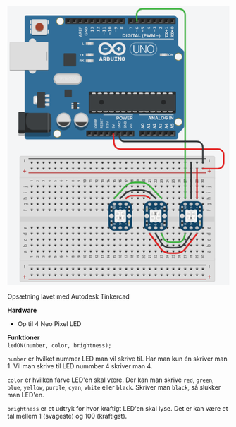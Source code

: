 ![alt text](https://github.com/DDlabAU/2EZArduino/blob/master/LED/LED-ops%C3%A6tning.PNG "Opsætning")

Opsætning lavet med Autodesk Tinkercad

**Hardware**
- Op til 4 Neo Pixel LED

**Funktioner**  
```ledON(number, color, brightness);```  

`number` er hvilket nummer LED man vil skrive til. Har man kun én skriver man 1. Vil man skrive til LED nummber 4 skriver man 4.  

`color` er hvilken farve LED'en skal være. Der kan man skrive `red`, `green`, `blue`, `yellow`, `purple`, `cyan`, `white` eller `black`. Skriver man `black`, så slukker man LED'en.

`brightness` er et udtryk for hvor kraftigt LED'en skal lyse. Det er kan være et tal mellem 1 (svageste) og 100 (kraftigst).
